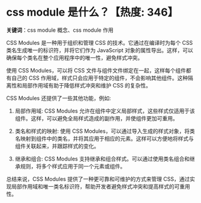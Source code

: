 # css  module 是什么？【热度: 346】

**关键词**：css  module 概念、css  module 作用

CSS Modules 是一种用于组织和管理 CSS 的技术。它通过在编译时为每个 CSS 类名生成唯一的标识符，并将它们作为 JavaScript 对象的属性导出。这样，可以确保每个类名在整个应用程序中的唯一性，避免样式冲突。

使用 CSS Modules，可以将 CSS 文件与组件文件绑定在一起，这样每个组件都有自己的 CSS 作用域，样式只会应用于特定的组件，不会影响其他组件。这种隔离性和局部作用域有助于降低样式冲突和维护 CSS 的复杂性。

CSS Modules 还提供了一些其他功能，例如:

1. 局部作用域: CSS Modules 允许在组件中定义局部样式，这些样式仅适用于该组件。这样，可以避免全局样式造成的副作用，并使组件更加可重用。

2. 类名和样式的映射: 使用 CSS Modules，可以通过导入生成的样式对象，将类名映射到组件中的类名，并将其应用于相应的元素。这样可以方便地将样式与组件关联起来，并跟踪样式的变化。

3. 继承和组合: CSS Modules 支持继承和组合样式。可以通过使用类名组合和继承规则，将多个样式应用于同一个元素或组件。

总结来说，CSS Modules 提供了一种更可靠和可维护的方式来管理 CSS，通过实现局部作用域和唯一类名标识符，帮助开发者避免样式冲突和提高样式的可重用性。